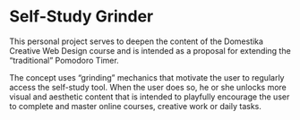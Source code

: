 # Self-Study Grinder

This personal project serves to deepen the content of the Domestika Creative Web Design course and is intended as a proposal for extending the “traditional” Pomodoro Timer.

The concept uses “grinding” mechanics that motivate the user to regularly access the self-study tool. When the user does so, he or she unlocks more visual and aesthetic content that is intended to playfully encourage the user to complete and master online courses, creative work or daily tasks.
